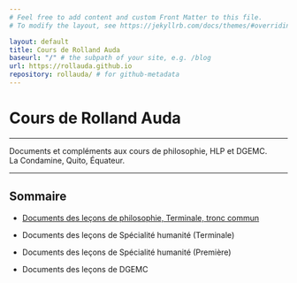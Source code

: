 ```yaml
---
# Feel free to add content and custom Front Matter to this file.
# To modify the layout, see https://jekyllrb.com/docs/themes/#overriding-theme-defaults

layout: default
title: Cours de Rolland Auda
baseurl: "/" # the subpath of your site, e.g. /blog
url: https://rollauda.github.io
repository: rollauda/ # for github-metadata
---
```


# Cours de Rolland Auda

---

Documents et compléments aux cours de philosophie, HLP et DGEMC.  
La Condamine, Quito, Équateur.

---

## Sommaire
- [Documents des leçons de philosophie, Terminale, tronc commun](https://rollauda.github.io/pt2023)


- Documents des leçons de Spécialité humanité (Terminale)


- Documents des leçons de Spécialité humanité (Première)


- Documents des leçons de DGEMC